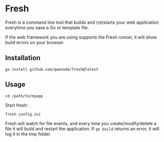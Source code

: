 # Fresh


Fresh is a command line tool that builds and (re)starts your web application everytime you save a Go or template file.

If the web framework you are using supports the Fresh runner, it will show build errors on your browser.


## Installation

    go install github.com/qwenode/fresh@latest

## Usage

    cd /path/to/myapp

Start fresh:

    fresh config.ini

Fresh will watch for file events, and every time you create/modify/delete a file it will build and restart the application.
If `go build` returns an error, it will log it in the tmp folder.
